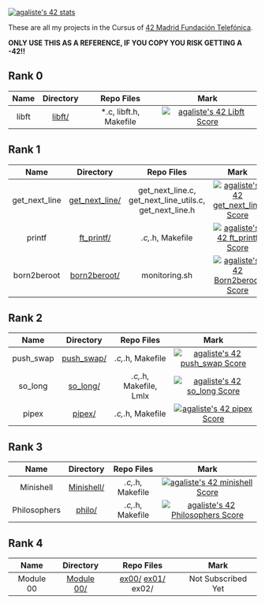 [![agaliste's 42 stats](https://badge42.vercel.app/api/v2/cl4912ys5011709jxmyk6gwno/stats?cursusId=21&coalitionId=66)](https://github.com/JaeSeoKim/badge42)

These are all my projects in the Cursus of [42 Madrid Fundación Telefónica](https://www.42madrid.com/).

**ONLY USE THIS AS A REFERENCE, IF YOU COPY YOU RISK GETTING A -42!!**

## Rank 0

|   Name    | Directory | Repo Files | Mark |
|:-----------------------------------:|:------------------:|:--------------:|:--------------:|
libft        | [libft/](https://github.com/somedevv/libft)  | *.c, libft.h, Makefile | [![agaliste's 42 Libft Score](https://badge42.vercel.app/api/v2/cl4912ys5011709jxmyk6gwno/project/2074299)](https://github.com/JaeSeoKim/badge42) |

## Rank 1

|   Name    | Directory | Repo Files | Mark |
|:-----------------------------------:|:------------------:|:--------------:|:--------------:|
get_next_line        | [get_next_line/](https://github.com/somedevv/get_next_line)  | get_next_line.c, get_next_line_utils.c, get_next_line.h | [![agaliste's 42 get_next_line Score](https://badge42.vercel.app/api/v2/cl4912ys5011709jxmyk6gwno/project/2095548)](https://github.com/JaeSeoKim/badge42) |
printf        | [ft_printf/](https://github.com/somedevv/ft_printf)  | *.c,*.h, Makefile | [![agaliste's 42 ft_printf Score](https://badge42.vercel.app/api/v2/cl4912ys5011709jxmyk6gwno/project/2292522)](https://github.com/JaeSeoKim/badge42) |
born2beroot        | [born2beroot/](https://github.com/somedevv/born2beroot)  | monitoring.sh | [![agaliste's 42 Born2beroot Score](https://badge42.vercel.app/api/v2/cl4912ys5011709jxmyk6gwno/project/2289125)](https://github.com/JaeSeoKim/badge42) |

## Rank 2

|   Name    | Directory | Repo Files | Mark |
|:-----------------------------------:|:------------------:|:--------------:|:--------------:|
push_swap | [push_swap/](https://github.com/somedevv/push_swap) | *.c,*.h, Makefile | [![agaliste's 42 push_swap Score](https://badge42.vercel.app/api/v2/cl4912ys5011709jxmyk6gwno/project/2413717)](https://github.com/JaeSeoKim/badge42) |
so_long | [so_long/](https://github.com/somedevv/so_long) | *.c,*.h, Makefile, Lmlx | [![agaliste's 42 so_long Score](https://badge42.vercel.app/api/v2/cl4912ys5011709jxmyk6gwno/project/2411242)](https://github.com/JaeSeoKim/badge42) |
pipex | [pipex/](https://github.com/somedevv/pipex) | *.c,*.h, Makefile | [![agaliste's 42 pipex Score](https://badge42.vercel.app/api/v2/cl4912ys5011709jxmyk6gwno/project/2411374)](https://github.com/JaeSeoKim/badge42) |

## Rank 3

|   Name    | Directory | Repo Files | Mark |
|:-----------------------------------:|:------------------:|:--------------:|:--------------:|
Minishell | [Minishell/](https://github.com/42madorna/42_Minishell) | *.c,*.h, Makefile | [![agaliste's 42 minishell Score](https://badge42.vercel.app/api/v2/cl4912ys5011709jxmyk6gwno/project/2517630)](https://github.com/JaeSeoKim/badge42) |
Philosophers | [philo/](https://github.com/some42/philo) | *.c,*.h, Makefile | [![agaliste's 42 Philosophers Score](https://badge42.vercel.app/api/v2/cl4912ys5011709jxmyk6gwno/project/2518347)](https://github.com/JaeSeoKim/badge42) |

## Rank 4

|   Name    | Directory | Repo Files | Mark |
|:-----------------------------------:|:------------------:|:--------------:|:--------------:|
|Module 00        | [Module 00/](https://github.com/somedevv/CPP_Module_00)  | [ex00/](https://github.com/somedevv/CPP_Module_00/tree/master/ex00) [ex01/](https://github.com/somedevv/CPP_Module_00/tree/master/ex01) ex02/ | Not Subscribed Yet |
